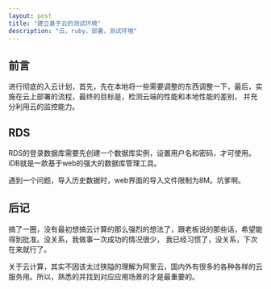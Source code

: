 ```yaml
---
layout: post
title: "建立基于云的测试环境"
description: "云，ruby，部署，测试环境"
---
```


## 前言

进行彻底的入云计划，首先，先在本地将一些需要调整的东西调整一下，最后，实施在云上部署的流程，最终的目标是，检测云端的性能和本地性能的差别，
并充分利用云的监控能力。

## RDS

RDS的登录数据库需要先创建一个数据库实例，设置用户名和密码，才可使用。iDB就是一款基于web的强大的数据库管理工具。

遇到一个问题，导入历史数据时，web界面的导入文件限制为8M。坑爹啊。

## 后记

搞了一圈，没有最初想搞云计算的那么强烈的想法了，跟老板说的那些话，希望能得到批准。没关系，我做事一次成功的情况很少，
我已经习惯了，没关系，下次在来就行了。

关于云计算，其实不因该太过狭隘的理解为阿里云，国内外有很多的各种各样的云服务用。所以，熟悉的并找到对应应用场景的才是最重要的。
